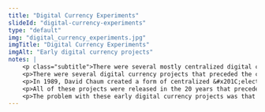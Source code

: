 ```yaml
--- 
title: "Digital Currency Experiments"
slideId: "digital-currency-experiments"
type: "default"
img: "digital_currency_experiments.jpg"
imgTitle: "Digital Currency Experiments"
imgAlt: "Early digital currency projects"
notes: | 
    <p class="subtitle">There were several mostly centralized digital currency projects that lent their innovations to Bitcoin.</p>
    <p>There were several digital currency projects that preceded the creation of Bitcoin. These projects ultimately failed, but several technical parts were adopted by Satoshi Nakamoto in order to make up the Bitcoin network.</p>
    <p>In 1989, David Chaum created a form of centralized &#x201C;electronic money&#x201D; that utilized the same kinds of cryptographic protocols (like public/private key cryptography) that support modern cryptocurrency networks, like Bitcoin.</p>
    <p>All of these projects were released in the 20 years that preceded Bitcoin&apos;s creation, and all had innovative components that would ultimately be included in the Bitcoin protocol.</p>
    <p>The problem with these early digital currency projects was that they could not sufficiently put all of these innovations together, it was Bitcoin that did that. Many of these organizations also had another thing in common. They had a level of centrality where the government could shut them down. </p>
---
```

